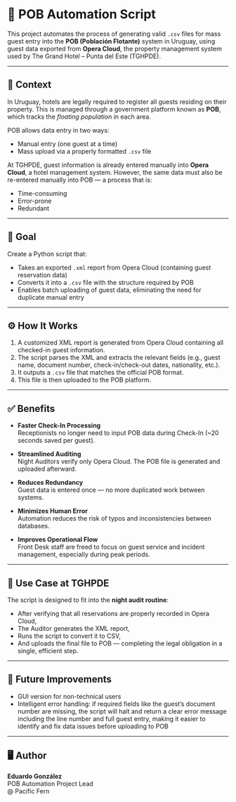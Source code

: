 # 🏨 POB Automation Script

This project automates the process of generating valid `.csv` files for mass guest entry into the **POB (Población Flotante)** system in Uruguay, using guest data exported from **Opera Cloud**, the property management system used by The Grand Hotel – Punta del Este (TGHPDE).

---

## 📌 Context

In Uruguay, hotels are legally required to register all guests residing on their property. This is managed through a government platform known as **POB**, which tracks the *floating population* in each area.

POB allows data entry in two ways:
- Manual entry (one guest at a time)
- Mass upload via a properly formatted `.csv` file

At TGHPDE, guest information is already entered manually into **Opera Cloud**, a hotel management system. However, the same data must also be re-entered manually into POB — a process that is:
- Time-consuming  
- Error-prone  
- Redundant

---

## 🎯 Goal

Create a Python script that:
- Takes an exported `.xml` report from Opera Cloud (containing guest reservation data)
- Converts it into a `.csv` file with the structure required by POB
- Enables batch uploading of guest data, eliminating the need for duplicate manual entry

---

## ⚙️ How It Works

1. A customized XML report is generated from Opera Cloud containing all checked-in guest information.
2. The script parses the XML and extracts the relevant fields (e.g., guest name, document number, check-in/check-out dates, nationality, etc.).
3. It outputs a `.csv` file that matches the official POB format.
4. This file is then uploaded to the POB platform.

---

## ✅ Benefits

- **Faster Check-In Processing**  
  Receptionists no longer need to input POB data during Check-In (~20 seconds saved per guest).

- **Streamlined Auditing**  
  Night Auditors verify only Opera Cloud. The POB file is generated and uploaded afterward.

- **Reduces Redundancy**  
  Guest data is entered once — no more duplicated work between systems.

- **Minimizes Human Error**  
  Automation reduces the risk of typos and inconsistencies between databases.

- **Improves Operational Flow**  
  Front Desk staff are freed to focus on guest service and incident management, especially during peak periods.

---

## 💼 Use Case at TGHPDE

The script is designed to fit into the **night audit routine**:
- After verifying that all reservations are properly recorded in Opera Cloud,  
- The Auditor generates the XML report,  
- Runs the script to convert it to CSV,  
- And uploads the final file to POB — completing the legal obligation in a single, efficient step.

---

## 📂 Future Improvements

- GUI version for non-technical users
- Intelligent error handling: if required fields like the guest’s document number are missing, the script will halt and return a clear error message including the line number and full guest entry, making it easier to identify and fix data issues before uploading to POB

---

## 🖥️ Author

**Eduardo González**  
POB Automation Project Lead<br>
@ Pacific Fern
